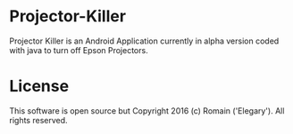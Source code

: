 # Projector-Killer
Projector Killer is an Android Application currently in alpha version coded with java to turn off Epson Projectors.

# License
This software is open source but
Copyright 2016 (c) Romain ('Elegary'). All rights reserved.
